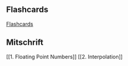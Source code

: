 ## Flashcards
[Flashcards](https://ankiweb.net/shared/info/429281514)
## Mitschrift
[[1. Floating Point Numbers]]
[[2. Interpolation]]
